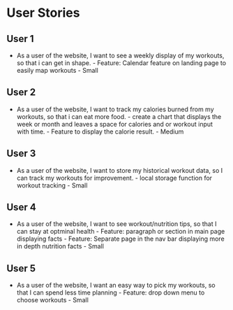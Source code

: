 # User Stories

## User 1

- As a user of the website, I want to see a weekly display of my workouts, so that i can get in shape.
      - Feature: Calendar feature on landing page to easily map workouts
      - Small

## User 2

- As a user of the website, I want to track my calories burned from my workouts, so that i can eat more food.
      - create a chart that displays the week or month and leaves a space for calories and or workout input with time.
      - Feature to display the calorie result.
      - Medium

## User 3

- As a user of the website, I want to store my historical workout data, so I can track my workouts for improvement.
      - local storage function for workout tracking
      - Small

## User 4

- As a user of the website, I want to see workout/nutrition tips, so that I can stay at optminal health
      - Feature: paragraph or section in main page displaying facts
      - Feature: Separate page in the nav bar displaying more in depth nutrition facts
      - Small

## User 5

- As a user of the website, I want an easy way to pick my workouts, so that I can spend less time planning
      - Feature: drop down menu to choose workouts
      - Small
